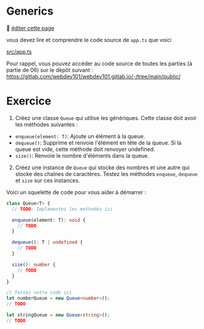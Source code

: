# Generics

:memo: [éditer cette page](https://gitlab.com/-/ide/project/webdev101/webdev101.gitlab.io/edit/main/-/public/11_generics/README.md)

vous devez lire et comprendre le code source de `app.ts` que voici

[src/app.ts](src/app.ts ":include :type=code typescript")

Pour rappel, vous pouvez accéder au code source de toutes les parties (à partie de 06) sur le dépôt suivant : https://gitlab.com/webdev101/webdev101.gitlab.io/-/tree/main/public/

# Exercice

1. Créez une classe `Queue` qui utilise les génériques. Cette classe doit avoir les méthodes suivantes :

- `enqueue(element: T)`: Ajoute un élément à la queue.
- `dequeue()`: Supprime et renvoie l'élément en tête de la queue. Si la queue est vide, cette méthode doit renvoyer undefined.
- `size()`: Renvoie le nombre d'éléments dans la queue.

2. Créez une instance de `Queue` qui stocke des nombres et une autre qui stocke des chaînes de caractères. Testez les méthodes `enqueue`, `dequeue` et `size` sur ces instances.

Voici un squelette de code pour vous aider à démarrer :

```typescript
class Queue<T> {
  // TODO: Implementez les methodes ici

  enqueue(element: T): void {
    // TODO
  }

  dequeue(): T | undefined {
    // TODO
  }

  size(): number {
    // TODO
  }
}

// Testez votre code ici
let numberQueue = new Queue<number>();
// TODO

let stringQueue = new Queue<string>();
// TODO
```
